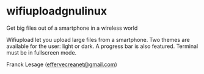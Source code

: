 # wifiuploadgnulinux
Get big files out of a smartphone in a wireless world

Wifiupload let you upload large files from a smartphone. Two
themes are available for the user: light or dark. A
progress bar is also featured. Terminal must be
in fullscreen mode.

Franck Lesage (effervecreanet@gmail.com)
